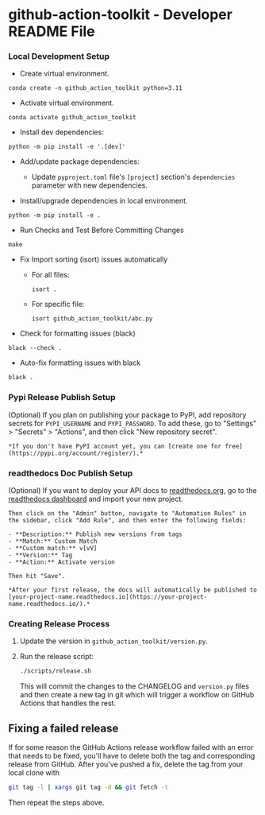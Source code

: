 # github-action-toolkit - Developer README File

### Local Development Setup

* Create virtual environment.
```
conda create -n github_action_toolkit python=3.11
```

* Activate virtual environment.
```
conda activate github_action_toolkit
```

* Install dev dependencies:
```
python -m pip install -e '.[dev]'
```

* Add/update package dependencies:
    * Update `pyproject.toml` file's `[project]` section's `dependencies` parameter with new dependencies.

* Install/upgrade dependencies in local environment.
```
python -m pip install -e .
```

* Run Checks and Test Before Committing Changes
```
make
```

* Fix Import sorting (isort) issues automatically
    * For all files:
        ```
        isort .
        ```
    * For specific file:
        ```
        isort github_action_toolkit/abc.py
        ```

* Check for formatting issues (black)
```
black --check .
```

* Auto-fix formatting issues with black
```
black .
```


### Pypi Release Publish Setup

(Optional) If you plan on publishing your package to PyPI, add repository secrets for `PYPI_USERNAME` and `PYPI_PASSWORD`. To add these, go to "Settings" > "Secrets" > "Actions", and then click "New repository secret".

    *If you don't have PyPI account yet, you can [create one for free](https://pypi.org/account/register/).*


### readthedocs Doc Publish Setup

(Optional) If you want to deploy your API docs to [readthedocs.org](https://readthedocs.org), go to the [readthedocs dashboard](https://readthedocs.org/dashboard/import/?) and import your new project.

    Then click on the "Admin" button, navigate to "Automation Rules" in the sidebar, click "Add Rule", and then enter the following fields:

    - **Description:** Publish new versions from tags
    - **Match:** Custom Match
    - **Custom match:** v[vV]
    - **Version:** Tag
    - **Action:** Activate version

    Then hit "Save".

    *After your first release, the docs will automatically be published to [your-project-name.readthedocs.io](https://your-project-name.readthedocs.io/).*


### Creating Release Process

1. Update the version in `github_action_toolkit/version.py`.

3. Run the release script:

    ```bash
    ./scripts/release.sh
    ```

    This will commit the changes to the CHANGELOG and `version.py` files and then create a new tag in git
    which will trigger a workflow on GitHub Actions that handles the rest.

## Fixing a failed release

If for some reason the GitHub Actions release workflow failed with an error that needs to be fixed, you'll have to delete both the tag and corresponding release from GitHub. After you've pushed a fix, delete the tag from your local clone with

```bash
git tag -l | xargs git tag -d && git fetch -t
```

Then repeat the steps above.
